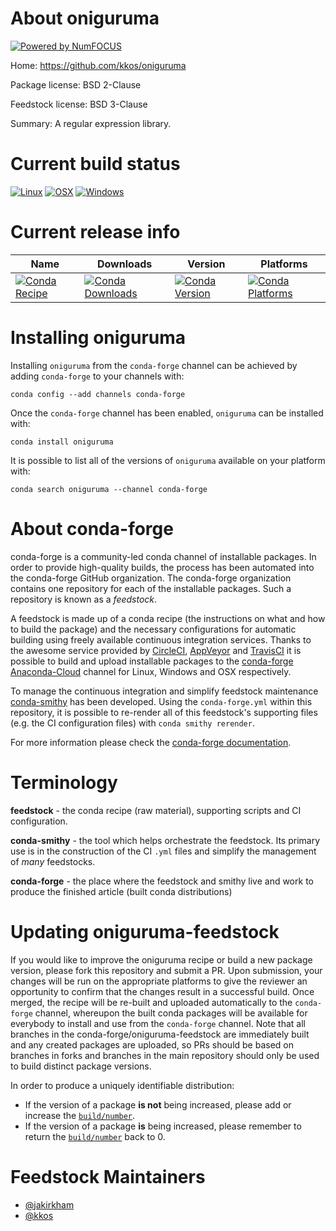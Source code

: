 About oniguruma
===============

[![Powered by NumFOCUS](https://img.shields.io/badge/powered%20by-NumFOCUS-orange.svg?style=flat&colorA=E1523D&colorB=007D8A)](http://numfocus.org)

Home: https://github.com/kkos/oniguruma

Package license: BSD 2-Clause

Feedstock license: BSD 3-Clause

Summary: A regular expression library.



Current build status
====================

[![Linux](https://img.shields.io/circleci/project/github/conda-forge/oniguruma-feedstock/master.svg?label=Linux)](https://circleci.com/gh/conda-forge/oniguruma-feedstock)
[![OSX](https://img.shields.io/travis/conda-forge/oniguruma-feedstock/master.svg?label=macOS)](https://travis-ci.org/conda-forge/oniguruma-feedstock)
[![Windows](https://img.shields.io/appveyor/ci/conda-forge/oniguruma-feedstock/master.svg?label=Windows)](https://ci.appveyor.com/project/conda-forge/oniguruma-feedstock/branch/master)

Current release info
====================

| Name | Downloads | Version | Platforms |
| --- | --- | --- | --- |
| [![Conda Recipe](https://img.shields.io/badge/recipe-oniguruma-green.svg)](https://anaconda.org/conda-forge/oniguruma) | [![Conda Downloads](https://img.shields.io/conda/dn/conda-forge/oniguruma.svg)](https://anaconda.org/conda-forge/oniguruma) | [![Conda Version](https://img.shields.io/conda/vn/conda-forge/oniguruma.svg)](https://anaconda.org/conda-forge/oniguruma) | [![Conda Platforms](https://img.shields.io/conda/pn/conda-forge/oniguruma.svg)](https://anaconda.org/conda-forge/oniguruma) |

Installing oniguruma
====================

Installing `oniguruma` from the `conda-forge` channel can be achieved by adding `conda-forge` to your channels with:

```
conda config --add channels conda-forge
```

Once the `conda-forge` channel has been enabled, `oniguruma` can be installed with:

```
conda install oniguruma
```

It is possible to list all of the versions of `oniguruma` available on your platform with:

```
conda search oniguruma --channel conda-forge
```


About conda-forge
=================

conda-forge is a community-led conda channel of installable packages.
In order to provide high-quality builds, the process has been automated into the
conda-forge GitHub organization. The conda-forge organization contains one repository
for each of the installable packages. Such a repository is known as a *feedstock*.

A feedstock is made up of a conda recipe (the instructions on what and how to build
the package) and the necessary configurations for automatic building using freely
available continuous integration services. Thanks to the awesome service provided by
[CircleCI](https://circleci.com/), [AppVeyor](https://www.appveyor.com/)
and [TravisCI](https://travis-ci.org/) it is possible to build and upload installable
packages to the [conda-forge](https://anaconda.org/conda-forge)
[Anaconda-Cloud](https://anaconda.org/) channel for Linux, Windows and OSX respectively.

To manage the continuous integration and simplify feedstock maintenance
[conda-smithy](https://github.com/conda-forge/conda-smithy) has been developed.
Using the ``conda-forge.yml`` within this repository, it is possible to re-render all of
this feedstock's supporting files (e.g. the CI configuration files) with ``conda smithy rerender``.

For more information please check the [conda-forge documentation](https://conda-forge.org/docs/).

Terminology
===========

**feedstock** - the conda recipe (raw material), supporting scripts and CI configuration.

**conda-smithy** - the tool which helps orchestrate the feedstock.
                   Its primary use is in the construction of the CI ``.yml`` files
                   and simplify the management of *many* feedstocks.

**conda-forge** - the place where the feedstock and smithy live and work to
                  produce the finished article (built conda distributions)


Updating oniguruma-feedstock
============================

If you would like to improve the oniguruma recipe or build a new
package version, please fork this repository and submit a PR. Upon submission,
your changes will be run on the appropriate platforms to give the reviewer an
opportunity to confirm that the changes result in a successful build. Once
merged, the recipe will be re-built and uploaded automatically to the
`conda-forge` channel, whereupon the built conda packages will be available for
everybody to install and use from the `conda-forge` channel.
Note that all branches in the conda-forge/oniguruma-feedstock are
immediately built and any created packages are uploaded, so PRs should be based
on branches in forks and branches in the main repository should only be used to
build distinct package versions.

In order to produce a uniquely identifiable distribution:
 * If the version of a package **is not** being increased, please add or increase
   the [``build/number``](https://conda.io/docs/user-guide/tasks/build-packages/define-metadata.html#build-number-and-string).
 * If the version of a package **is** being increased, please remember to return
   the [``build/number``](https://conda.io/docs/user-guide/tasks/build-packages/define-metadata.html#build-number-and-string)
   back to 0.

Feedstock Maintainers
=====================

* [@jakirkham](https://github.com/jakirkham/)
* [@kkos](https://github.com/kkos/)

